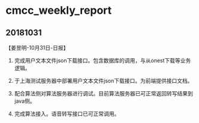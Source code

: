 # cmcc_weekly_report

## 20181031
【姜昱明-10月31日-日报】
1. 完成用户文本文件json下载接口。包含数据库的调用，与从onest下载等业务逻辑。
2. 于上海测试服务器中部署用户文本文件json下载接口。为前端提供接口文档。
3. 配合算法侧对算法服务器进行调试。目前算法服务器已可正常返回转写结果到java侧。

4. 完成算法接入。语音转写接口已可正常调用。
